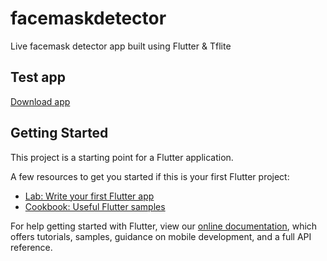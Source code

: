 # facemaskdetector

Live facemask detector app built using Flutter & Tflite

## Test app
[Download app](https://drive.google.com/file/d/1PV7mu74DtsifpyM99DT_9nCcdPD_m_hh/view?usp=sharing)	

## Getting Started

This project is a starting point for a Flutter application.

A few resources to get you started if this is your first Flutter project:

- [Lab: Write your first Flutter app](https://flutter.dev/docs/get-started/codelab)
- [Cookbook: Useful Flutter samples](https://flutter.dev/docs/cookbook)

For help getting started with Flutter, view our
[online documentation](https://flutter.dev/docs), which offers tutorials,
samples, guidance on mobile development, and a full API reference.
